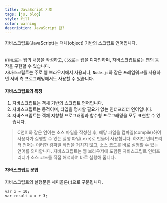 ```yaml
---
title: JavaScript 기초
tags: [js, blog]
style: fill
color: warning
description: JavaScript 란?
---
```



자바스크립트(JavaScript)는 객체(object) 기반의 스크립트 언어입니다.  
<br>  
`HTML`로는 웹의 내용을 작성하고, `CSS`로는 웹을 디자인하며, 자바스크립트로는 웹의 동작을 구현할 수 있습니다.  
자바스크립트는 주로 웹 브라우저에서 사용되나, `Node.js`와 같은 프레임워크를 사용하면 서버 측 프로그래밍에서도 사용할 수 있습니다.

#### 자바스크립트의 특징  
1. 자바스크립트는 객체 기반의 스크립트 언어입니다.
2. 자바스크립트는 동적이며, 타입을 명시할 필요가 없는 인터프리터 언어입니다.
3. 자바스크립트는 객체 지향형 프로그래밍과 함수형 프로그래밍을 모두 표현할 수 있습니다.  

> C언어와 같은 언어는 소스 파일을 작성한 후, 해당 파일을 컴파일(compile)하여 사용자가 실행할 수 있는 실행 파일(.exe)로 만들어 사용합니다.  하지만 인터프리터 언어는 이러한 컴파일 작업을 거치지 않고, 소스 코드를 바로 실행할 수 있는 언어를 의미합니다.  자바스크립트는 웹 브라우저에 포함된 자바스크립트 인터프리터가 소스 코드를 직접 해석하여 바로 실행해 줍니다.


#### 자바스크립트 문법  
자바스크립트의 실행문은 세미콜론(;)으로 구분됩니다.

```
var x = 10;
var result = x + 3;
```